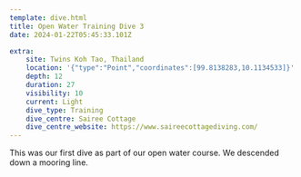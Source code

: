 ```yaml
---
template: dive.html
title: Open Water Training Dive 3
date: 2024-01-22T05:45:33.101Z

extra:
    site: Twins Koh Tao, Thailand
    location: '{"type":"Point","coordinates":[99.8138283,10.1134533]}'
    depth: 12
    duration: 27
    visibility: 10
    current: Light
    dive_type: Training
    dive_centre: Sairee Cottage
    dive_centre_website: https://www.saireecottagediving.com/
---
```

This was our first dive as part of our open water course. We descended down a mooring line.